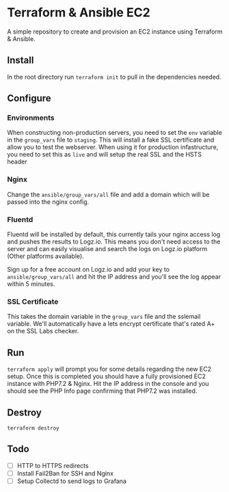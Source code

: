 # Terraform & Ansible EC2

A simple repository to create and provision an EC2 instance using Terraform & Ansible.

## Install 
In the root directory run `terraform init` to pull in the dependencies needed.

## Configure

### Environments
When constructing non-production servers, you need to set the `env` variable in the `group_vars` file to `staging`. This will install a fake SSL certificate and allow you to test the webserver. When using it for production infastructure, you need to set this as `live` and will setup the real SSL and the HSTS header 

### Nginx
Change the `ansible/group_vars/all` file and add a domain which will be passed into the nginx config.

### Fluentd
Fluentd will be installed by default, this currently tails your nginx access log and pushes the results to Logz.io. This means
you don't need access to the server and can easily visualise and search the logs on Logz.io platform (Other platforms available).

Sign up for a free account on Logz.io and add your key to `ansible/group_vars/all` and hit the IP address and you'll see the log appear within 5 minutes.

### SSL Certificate
This takes the domain variable in the `group_vars` file and the sslemail variable. We'll automatically have a lets encrypt 
certificate that's rated A+ on the SSL Labs checker.

## Run
`terraform apply` will prompt you for some details regarding the new EC2 setup. 
Once this is completed you should have a fully provisioned EC2 instance with PHP7.2 & Nginx. Hit the IP address in the console
and you should see the PHP Info page confirming that PHP7.2 was installed.

## Destroy
`terraform destroy`

## Todo
- [ ] HTTP to HTTPS redirects
- [ ] Install Fail2Ban for SSH and Nginx
- [ ] Setup Collectd to send logs to Grafana

